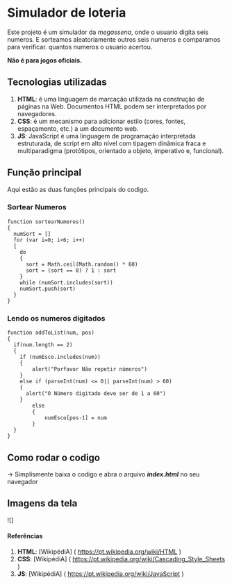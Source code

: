 # Simulador de loteria

Este projeto é um simulador da *megassena*, onde o usuario digita seis numeros.
E sorteamos aleatoriamente outros seis numeros e comparamos para verificar.
quantos numeros o usuario acertou.

**Não é para jogos oficiais.**

## Tecnologias utilizadas
1. **HTML**: é uma linguagem de marcação utilizada na construção de páginas na Web. Documentos HTML podem ser interpretados por navegadores.
2. **CSS**: é um mecanismo para adicionar estilo (cores, fontes, espaçamento, etc.) a um documento web.
3. **JS**: JavaScript é uma linguagem de programação interpretada estruturada, de script em alto nível com tipagem dinâmica fraca e multiparadigma (protótipos, orientado a objeto, imperativo e, funcional).

## Função principal
Aqui estão as duas funções principais do codigo.

### Sortear Numeros
```
function sortearNumeros()
{
  numSort = []
  for (var i=0; i<6; i++)
  {
    do
    {
      sort = Math.ceil(Math.random() * 60)
      sort = (sort == 0) ? 1 : sort
    }
    while (numSort.includes(sort))
    numSort.push(sort)
  }
}
```
### Lendo os numeros digitados
```
function addToList(num, pos)
{
  if(num.length == 2)
  {
    if (numEsco.includes(num))
    {
        alert("Porfavor Não repetir números")
    }
    else if (parseInt(num) <= 0|| parseInt(num) > 60)
    {
      alert("O Número digitado deve ser de 1 a 60")
    }
        else
        {
            numEsco[pos-1] = num
        }
  }
}
```

## Como rodar o codigo
-> Simplismente baixa o codigo e abra o arquivo **_index.html_** no seu navegador

## Imagens da tela
![]
#### Referências
1. **HTML**: [WikipédiA] ( https://pt.wikipedia.org/wiki/HTML )
2. **CSS**: [WikipédiA] ( https://pt.wikipedia.org/wiki/Cascading_Style_Sheets )
3. **JS**: [WikipédiA] ( https://pt.wikipedia.org/wiki/JavaScript )
